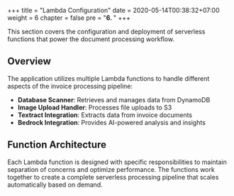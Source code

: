 +++
title = "Lambda Configuration"
date = 2020-05-14T00:38:32+07:00
weight = 6
chapter = false
pre = "<b>6. </b>"
+++

This section covers the configuration and deployment of serverless functions that power the document processing workflow.

## Overview

The application utilizes multiple Lambda functions to handle different aspects of the invoice processing pipeline:

- **Database Scanner**: Retrieves and manages data from DynamoDB
- **Image Upload Handler**: Processes file uploads to S3
- **Textract Integration**: Extracts data from invoice documents
- **Bedrock Integration**: Provides AI-powered analysis and insights

## Function Architecture

Each Lambda function is designed with specific responsibilities to maintain separation of concerns and optimize performance. The functions work together to create a complete serverless processing pipeline that scales automatically based on demand.
